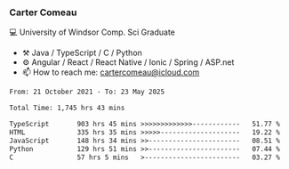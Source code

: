 ### Carter Comeau

💻 University of Windsor Comp. Sci Graduate

- ⚒️ Java / TypeScript / C / Python
- ⚙️ Angular / React / React Native / Ionic / Spring / ASP.net
- 📫 How to reach me: cartercomeau@icloud.com

<!--START_SECTION:waka-->

```txt
From: 21 October 2021 - To: 23 May 2025

Total Time: 1,745 hrs 43 mins

TypeScript       903 hrs 45 mins >>>>>>>>>>>>>------------   51.77 %
HTML             335 hrs 35 mins >>>>>--------------------   19.22 %
JavaScript       148 hrs 34 mins >>-----------------------   08.51 %
Python           129 hrs 51 mins >>-----------------------   07.44 %
C                57 hrs 5 mins   >------------------------   03.27 %
```

<!--END_SECTION:waka-->
